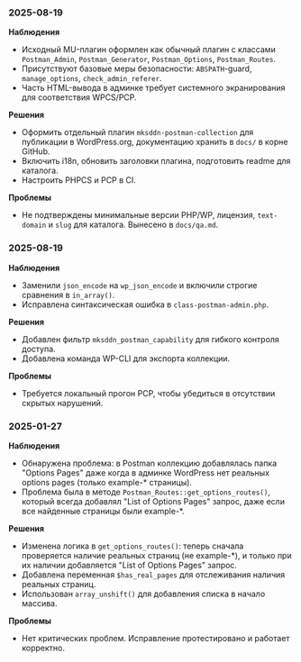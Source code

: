 <!--
@file: docs/Diary.md
@description: Дневник наблюдений, решений и проблем проекта
@dependencies: docs/Project.md, docs/tasktracker.md, docs/qa.md
@created: 2025-08-19
-->

### 2025-08-19
**Наблюдения**
- Исходный MU-плагин оформлен как обычный плагин с классами `Postman_Admin`, `Postman_Generator`, `Postman_Options`, `Postman_Routes`.
- Присутствуют базовые меры безопасности: `ABSPATH`-guard, `manage_options`, `check_admin_referer`.
- Часть HTML-вывода в админке требует системного экранирования для соответствия WPCS/PCP.

**Решения**
- Оформить отдельный плагин `mksddn-postman-collection` для публикации в WordPress.org, документацию хранить в `docs/` в корне GitHub.
- Включить i18n, обновить заголовки плагина, подготовить readme для каталога.
- Настроить PHPCS и PCP в CI.

**Проблемы**
- Не подтверждены минимальные версии PHP/WP, лицензия, `text-domain` и `slug` для каталога. Вынесено в `docs/qa.md`.

### 2025-08-19
**Наблюдения**
- Заменили `json_encode` на `wp_json_encode` и включили строгие сравнения в `in_array()`.
- Исправлена синтаксическая ошибка в `class-postman-admin.php`.

**Решения**
- Добавлен фильтр `mksddn_postman_capability` для гибкого контроля доступа.
- Добавлена команда WP-CLI для экспорта коллекции.

**Проблемы**
- Требуется локальный прогон PCP, чтобы убедиться в отсутствии скрытых нарушений.

### 2025-01-27
**Наблюдения**
- Обнаружена проблема: в Postman коллекцию добавлялась папка "Options Pages" даже когда в админке WordPress нет реальных options pages (только example-* страницы).
- Проблема была в методе `Postman_Routes::get_options_routes()`, который всегда добавлял "List of Options Pages" запрос, даже если все найденные страницы были example-*.

**Решения**
- Изменена логика в `get_options_routes()`: теперь сначала проверяется наличие реальных страниц (не example-*), и только при их наличии добавляется "List of Options Pages" запрос.
- Добавлена переменная `$has_real_pages` для отслеживания наличия реальных страниц.
- Использован `array_unshift()` для добавления списка в начало массива.

**Проблемы**
- Нет критических проблем. Исправление протестировано и работает корректно.


